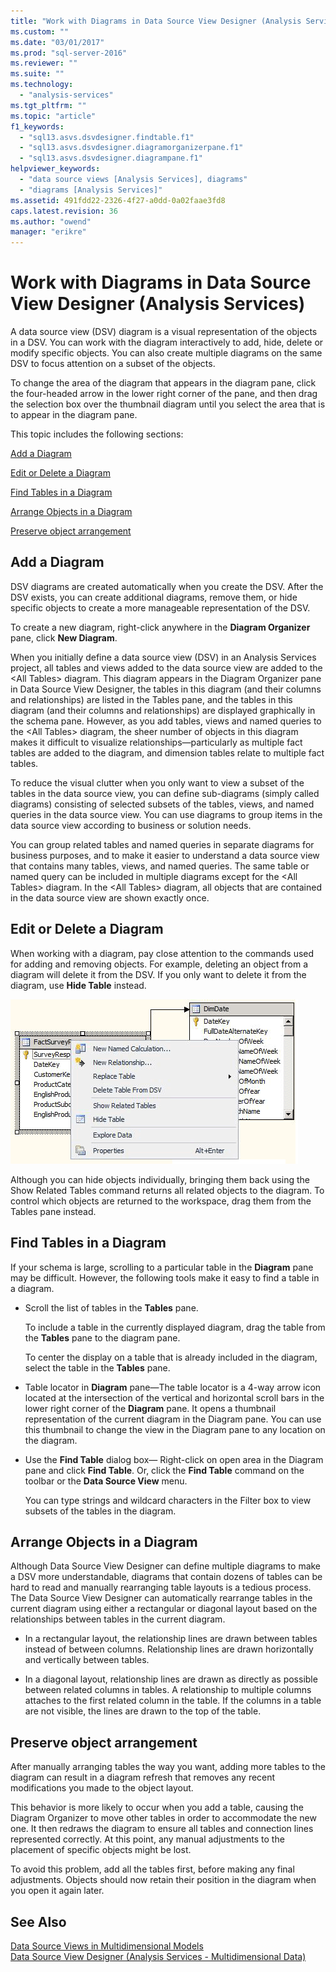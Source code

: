 ```yaml
---
title: "Work with Diagrams in Data Source View Designer (Analysis Services) | Microsoft Docs"
ms.custom: ""
ms.date: "03/01/2017"
ms.prod: "sql-server-2016"
ms.reviewer: ""
ms.suite: ""
ms.technology: 
  - "analysis-services"
ms.tgt_pltfrm: ""
ms.topic: "article"
f1_keywords: 
  - "sql13.asvs.dsvdesigner.findtable.f1"
  - "sql13.asvs.dsvdesigner.diagramorganizerpane.f1"
  - "sql13.asvs.dsvdesigner.diagrampane.f1"
helpviewer_keywords: 
  - "data source views [Analysis Services], diagrams"
  - "diagrams [Analysis Services]"
ms.assetid: 491fdd22-2326-4f27-a0dd-0a02faae3fd8
caps.latest.revision: 36
ms.author: "owend"
manager: "erikre"
---
```

# Work with Diagrams in Data Source View Designer (Analysis Services)
  A data source view (DSV) diagram is a visual representation of the objects in a DSV. You can work with the diagram interactively to add, hide, delete or modify specific objects. You can also create multiple diagrams on the same DSV to focus attention on a subset of the objects.  
  
 To change the area of the diagram that appears in the diagram pane, click the four-headed arrow in the lower right corner of the pane, and then drag the selection box over the thumbnail diagram until you select the area that is to appear in the diagram pane.  
  
 This topic includes the following sections:  
  
 [Add a Diagram](#bkmk_add)  
  
 [Edit or Delete a Diagram](#bkmk_edit)  
  
 [Find Tables in a Diagram](#bkmk_findtables)  
  
 [Arrange Objects in a Diagram](#bkmk_arrangeobjects)  
  
 [Preserve object arrangement](#bkmk_preserve)  
  
##  <a name="bkmk_add"></a> Add a Diagram  
 DSV diagrams are created automatically when you create the DSV. After the DSV exists, you can create additional diagrams, remove them, or hide specific objects to create a more manageable representation of the DSV.  
  
 To create a new diagram, right-click anywhere in the **Diagram Organizer** pane, click **New Diagram**.  
  
 When you initially define a data source view (DSV) in an Analysis Services project, all tables and views added to the data source view are added to the \<All Tables> diagram. This diagram appears in the Diagram Organizer pane in Data Source View Designer, the tables in this diagram (and their columns and relationships) are listed in the Tables pane, and the tables in this diagram (and their columns and relationships) are displayed graphically in the schema pane. However, as you add tables, views and named queries to the \<All Tables> diagram, the sheer number of objects in this diagram makes it difficult to visualize relationships—particularly as multiple fact tables are added to the diagram, and dimension tables relate to multiple fact tables.  
  
 To reduce the visual clutter when you only want to view a subset of the tables in the data source view, you can define sub-diagrams (simply called diagrams) consisting of selected subsets of the tables, views, and named queries in the data source view. You can use diagrams to group items in the data source view according to business or solution needs.  
  
 You can group related tables and named queries in separate diagrams for business purposes, and to make it easier to understand a data source view that contains many tables, views, and named queries. The same table or named query can be included in multiple diagrams except for the \<All Tables> diagram. In the \<All Tables> diagram, all objects that are contained in the data source view are shown exactly once.  
  
##  <a name="bkmk_edit"></a> Edit or Delete a Diagram  
 When working with a diagram, pay close attention to the commands used for adding and removing objects. For example, deleting an object from a diagram will delete it from the DSV. If you only want to delete it from the diagram, use **Hide Table** instead.  
  
 ![Screenshot of diagram workspace, right-click menu](../../analysis-services/multidimensional-models/media/ssas-olapdsv-diagram.gif "Screenshot of diagram workspace, right-click menu")  
  
 Although you can hide objects individually, bringing them back using the Show Related Tables command returns all related objects to the diagram. To control which objects are returned to the workspace, drag them from the Tables pane instead.  
  
##  <a name="bkmk_findtables"></a> Find Tables in a Diagram  
 If your schema is large, scrolling to a particular table in the **Diagram** pane may be difficult. However, the following tools make it easy to find a table in a diagram.  
  
-   Scroll the list of tables in the **Tables** pane.  
  
     To include a table in the currently displayed diagram, drag the table from the **Tables** pane to the diagram pane.  
  
     To center the display on a table that is already included in the diagram, select the table in the **Tables** pane.  
  
-   Table locator in **Diagram** pane—The table locator is a 4-way arrow icon located at the intersection of the vertical and horizontal scroll bars in the lower right corner of the **Diagram** pane. It opens a thumbnail representation of the current diagram in the Diagram pane. You can use this thumbnail to change the view in the Diagram pane to any location on the diagram.  
  
-   Use the **Find Table** dialog box— Right-click on open area in the Diagram pane and click **Find Table**. Or, click the **Find Table** command on the toolbar or the **Data Source View** menu.  
  
     You can type strings and wildcard characters in the Filter box to view subsets of the tables in the diagram.  
  
##  <a name="bkmk_arrangeobjects"></a> Arrange Objects in a Diagram  
 Although Data Source View Designer can define multiple diagrams to make a DSV more understandable, diagrams that contain dozens of tables can be hard to read and manually rearranging table layouts is a tedious process. The Data Source View Designer can automatically rearrange tables in the current diagram using either a rectangular or diagonal layout based on the relationships between tables in the current diagram.  
  
-   In a rectangular layout, the relationship lines are drawn between tables instead of between columns. Relationship lines are drawn horizontally and vertically between tables.  
  
-   In a diagonal layout, relationship lines are drawn as directly as possible between related columns in tables. A relationship to multiple columns attaches to the first related column in the table. If the columns in a table are not visible, the lines are drawn to the top of the table.  
  
##  <a name="bkmk_preserve"></a> Preserve object arrangement  
 After manually arranging tables the way you want, adding more tables to the diagram can result in a diagram refresh that removes any recent modifications you made to the object layout.  
  
 This behavior is more likely to occur when you add a table, causing the Diagram Organizer to move other tables in order to accommodate the new one. It then redraws the diagram to ensure all tables and connection lines represented correctly. At this point, any manual adjustments to the placement of specific objects might be lost.  
  
 To avoid this problem, add all the tables first, before making any final adjustments. Objects should now retain their position in the diagram when you open it again later.  
  
## See Also  
 [Data Source Views in Multidimensional Models](../../analysis-services/multidimensional-models/data-source-views-in-multidimensional-models.md)   
 [Data Source View Designer &#40;Analysis Services - Multidimensional Data&#41;](../Topic/Data%20Source%20View%20Designer%20\(Analysis%20Services%20-%20Multidimensional%20Data\).md)  
  
  